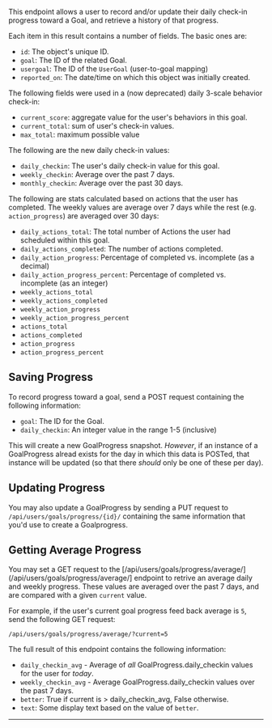 This endpoint allows a user to record and/or update their daily check-in
progress toward a Goal, and retrieve a history of that progress.

Each item in this result contains a number of fields. The basic ones are:

* `id`: The object's unique ID.
* `goal`: The ID of the related Goal.
* `usergoal`: The ID of the `UserGoal` (user-to-goal mapping)
* `reported_on`: The date/time on which this object was initially created.

The following fields were used in a (now deprecated) daily 3-scale behavior
check-in:

* `current_score`: aggregate value for the user's behaviors in this goal.
* `current_total`: sum of user's check-in values.
* `max_total`: maximum possible value

The following are the new daily check-in values:

* `daily_checkin`: The user's daily check-in value for this goal.
* `weekly_checkin`: Average over the past 7 days.
* `monthly_checkin`: Average over the past 30 days.

The following are stats calculated based on actions that the user has
completed. The weekly values are average over 7 days while the rest (e.g.
`action_progress`) are averaged over 30 days:

* `daily_actions_total`: The total number of Actions the user had scheduled
  within this goal.
* `daily_actions_completed`: The number of actions completed.
* `daily_action_progress`: Percentage of completed vs. incomplete (as a decimal)
* `daily_action_progress_percent`: Percentage of completed vs. incomplete
  (as an integer)
* `weekly_actions_total`
* `weekly_actions_completed`
* `weekly_action_progress`
* `weekly_action_progress_percent`
* `actions_total`
* `actions_completed`
* `action_progress`
* `action_progress_percent`

## Saving Progress

To record progress toward a goal, send a POST request containing the
following information:

* `goal`: The ID for the Goal.
* `daily_checkin`: An integer value in the range 1-5 (inclusive)

This will create a new GoalProgress snapshot. _However_, if an instance
of a GoalProgress alread exists for the day in which this data is POSTed,
that instance will be updated (so that there _should_ only be one of these
per day).

## Updating Progress

You may also update a GoalProgress by sending a PUT request to
`/api/users/goals/progress/{id}/` containing the same information that
you'd use to create a Goalprogress.

## Getting Average Progress

You may set a GET request to the
[/api/users/goals/progress/average/](/api/users/goals/progress/average/]
endpoint to retrive an average daily and weekly progress. These values
are averaged over the past 7 days, and are compared with a given `current`
value.

For example, if the user's current goal progress feed back average is `5`,
send the following GET request:

    /api/users/goals/progress/average/?current=5

The full result of this endpoint contains the following information:

* `daily_checkin_avg` - Average of _all_ GoalProgress.daily_checkin
  values for the user for _today_.
* `weekly_checkin_avg` - Average GoalProgress.daily_checkin values over
  the past 7 days.
* `better`: True if current is > daily_checkin_avg, False otherwise.
* `text`: Some display text based on the value of `better`.

----

